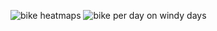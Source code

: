 
![bike heatmaps](https://user-images.githubusercontent.com/47668423/95985137-818c5000-0e24-11eb-91da-6b1d1c375308.png)
![bike per day on windy days](https://user-images.githubusercontent.com/47668423/95985142-83561380-0e24-11eb-875f-3036e39e37d7.png)
